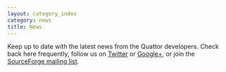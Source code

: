```yaml
---
layout: category_index
category: news
title: News
---
```


<!--
{% assign category_items = site.categories.news %}
-->

Keep up to date with the latest news from the Quattor developers. Check back
here frequently, follow us on
[Twitter](https://twitter.com/#!/QuattorToolkit) or [Google+](https://plus.google.com/u/0/b/106108753304191902209/106108753304191902209/posts), or join the [SourceForge mailing
list](https://lists.sourceforge.net/lists/listinfo/quattor-discuss).
